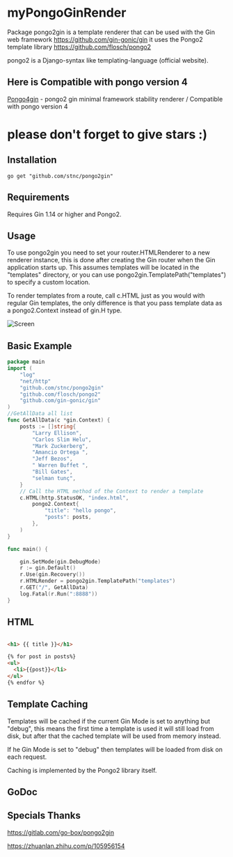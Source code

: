 myPongoGinRender
=========

Package pongo2gin is a template renderer that can be used with the Gin web
framework https://github.com/gin-gonic/gin it uses the Pongo2 template library
https://github.com/flosch/pongo2


pongo2 is a Django-syntax like templating-language (official website).

## Here is Compatible with pongo version 4
 [Pongo4gin](https://github.com/stnc/pongo4gin) - pongo2 gin minimal framework stability renderer / Compatible with pongo version 4

# please don't forget to give stars :)

## Installation  

`go get "github.com/stnc/pongo2gin"`

Requirements
------------

Requires Gin 1.14 or higher and Pongo2.

Usage
-----

To use pongo2gin you need to set your router.HTMLRenderer to a new renderer
instance, this is done after creating the Gin router when the Gin application
starts up. This assumes templates will be located in the "templates"
directory, or you can use pongo2gin.TemplatePath("templates") to specify a custom location.

To render templates from a route, call c.HTML just as you would with
regular Gin templates, the only difference is that you pass template
data as a pongo2.Context instead of gin.H type.


![Screen](https://raw.githubusercontent.com/stnc/pongo2gin/master/example/ginScreen.png)

Basic Example
-------------

```go
package main
import (
	"log"
	"net/http"
	"github.com/stnc/pongo2gin"
	"github.com/flosch/pongo2"
	"github.com/gin-gonic/gin"
)
//GetAllData all list
func GetAllData(c *gin.Context) {
	posts := []string{
		"Larry Ellison",
		"Carlos Slim Helu",
		"Mark Zuckerberg",
		"Amancio Ortega ",
		"Jeff Bezos",
		" Warren Buffet ",
		"Bill Gates",
		"selman tunç",
	}
	// Call the HTML method of the Context to render a template
	c.HTML(http.StatusOK, "index.html",
		pongo2.Context{
			"title": "hello pongo",
			"posts": posts,
		},
	)
}

func main() {

	gin.SetMode(gin.DebugMode)
	r := gin.Default()
	r.Use(gin.Recovery())
	r.HTMLRender = pongo2gin.TemplatePath("templates")
	r.GET("/", GetAllData)
	log.Fatal(r.Run(":8888"))
}
```

HTML 
----------------


```html

<h1> {{ title }}</h1>

{% for post in posts%}
<ul>
  <li>{{post}}</li>
</ul>
{% endfor %}

```

Template Caching
----------------

Templates will be cached if the current Gin Mode is set to anything but "debug",
this means the first time a template is used it will still load from disk, but
after that the cached template will be used from memory instead.

If he Gin Mode is set to "debug" then templates will be loaded from disk on
each request.

Caching is implemented by the Pongo2 library itself.

GoDoc
-----


Specials Thanks
-----

https://gitlab.com/go-box/pongo2gin

https://zhuanlan.zhihu.com/p/105956154
